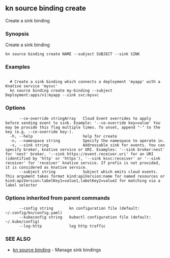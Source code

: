 ## kn source binding create

Create a sink binding

### Synopsis

Create a sink binding

```
kn source binding create NAME --subject SUBJECT --sink SINK
```

### Examples

```

  # Create a sink binding which connects a deployment 'myapp' with a Knative service 'mysvc'
  kn source binding create my-binding --subject Deployment:apps/v1:myapp --sink svc:mysvc
```

### Options

```
      --ce-override stringArray   Cloud Event overrides to apply before sending event to sink. Example: '--ce-override key=value' You may be provide this flag multiple times. To unset, append "-" to the key (e.g. --ce-override key-).
  -h, --help                      help for create
  -n, --namespace string          Specify the namespace to operate in.
  -s, --sink string               Addressable sink for events. You can specify broker, knative service or URI. Examples: '--sink broker:nest' for 'nest' broker, '--sink https://event.receiver.uri' for an URI (identified by 'http' or 'https'), '--sink ksvc:receiver' or '--sink receiver' for 'receiver' knative service. If prefix is not provided, it is considered as knative service.
      --subject string            Subject which emits cloud events. This argument takes format kind:apiVersion:name for named resources or kind:apiVersion:labelKey1=value1,labelKey2=value2 for matching via a label selector
```

### Options inherited from parent commands

```
      --config string       kn configuration file (default: ~/.config/kn/config.yaml)
      --kubeconfig string   kubectl configuration file (default: ~/.kube/config)
      --log-http            log http traffic
```

### SEE ALSO

* [kn source binding](kn_source_binding.md)	 - Manage sink bindings

